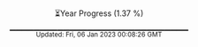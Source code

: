 <p align="center">
⏳Year Progress (1.37 %) <br>
▁▁▁▁▁▁▁▁▁▁▁▁▁▁▁▁▁▁▁▁▁▁▁▁▁▁▁▁▁▁ <br>
<sub>Updated: Fri, 06 Jan 2023 00:08:26 GMT</sub>
</p>

